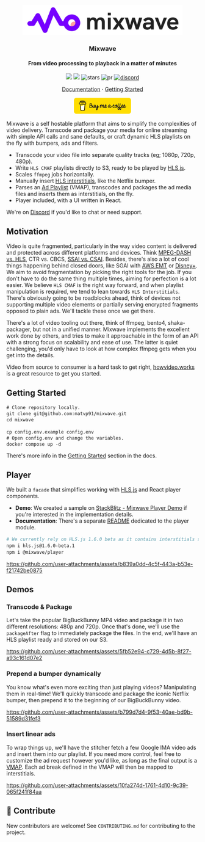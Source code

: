 <div align="center">
  <img src="./public/logo-full.png" width="420" />

  <h3>Mixwave</h3>
  <h4>From video processing to playback in a matter of minutes</h4>
  
  <p align="center">
    <img src="https://img.shields.io/github/license/matvp91/mixwave">
    <img src="https://img.shields.io/github/last-commit/matvp91/mixwave">
    <img src="https://img.shields.io/github/stars/matvp91/mixwave" alt="stars">
    <img src="https://img.shields.io/badge/PR's-welcome-0437F2" alt="pr">
    <a href="https://discord.gg/4hXgz9EsF4">
      <img src="https://img.shields.io/discord/1290252589522223166?v=1" alt="discord">
    </a>
  </p>

  <p align="center">
    <a href="https://matvp91.github.io/mixwave">Documentation</a> · 
    <a href="https://matvp91.github.io/mixwave/getting-started.html">Getting Started</a>
  </p>

[<img src="./public/button-buy-me-a-coffee.png" width="150" alt="Buy me a coffee button"/>](https://www.buymeacoffee.com/matvp91)

</div>

Mixwave is a self hostable platform that aims to simplify the complexities of video delivery. Transcode and package your media for online streaming with simple API calls and sane defaults, or craft dynamic HLS playlists on the fly with bumpers, ads and filters.

- Transcode your video file into separate quality tracks (eg; 1080p, 720p, 480p).
- Write `HLS CMAF` playlists directly to S3, ready to be played by [HLS.js](https://github.com/video-dev/hls.js).
- Scales `ffmpeg` jobs horizontally.
- Manually insert [HLS interstitials](https://developer.apple.com/streaming/GettingStartedWithHLSInterstitials.pdf), like the Netflix bumper.
- Parses an [Ad Playlist](https://www.iab.com/guidelines/vmap/) (VMAP), transcodes and packages the ad media files and inserts them as interstitials, on the fly.
- Player included, with a UI written in React.

We're on [Discord](https://discord.gg/4hXgz9EsF4) if you'd like to chat or need support.

## Motivation

Video is quite fragmented, particularly in the way video content is delivered and protected across different platforms and devices. Think [MPEG-DASH vs. HLS](https://www.gumlet.com/learn/hls-vs-dash/), CTR vs. CBCS, [SSAI vs. CSAI](https://clearcode.cc/blog/client-side-server-side-ad-insertion/). Besides, there's also a lot of cool things happening behind closed doors, like SGAI with [AWS EMT](https://docs.aws.amazon.com/mediatailor/latest/ug/server-guided.html) or [Disney+](https://medium.com/disney-streaming/using-sgai-to-deliver-and-play-ads-with-flexibility-and-scale-b5c18aeb7bca). We aim to avoid fragmentation by picking the right tools for the job. If you don't have to do the same thing multiple times, aiming for perfection is a lot easier. We believe `HLS CMAF` is the right way forward, and when playlist manipulation is required, we tend to lean towards `HLS Interstitials`. There's obviously going to be roadblocks ahead, think of devices not supporting multiple video elements or partially serving encrypted fragments opposed to plain ads. We'll tackle these once we get there.

There's a lot of video tooling out there, think of ffmpeg, bento4, shaka-packager, but not in a unified manner. Mixwave implements the excellent work done by others, and tries to make it approachable in the form of an API with a strong focus on scalability and ease of use. The latter is quiet challenging, you'd only have to look at how complex ffmpeg gets when you get into the details.

Video from source to consumer is a hard task to get right, [howvideo.works](https://howvideo.works/) is a great resource to get you started.

## Getting Started

```shell
# Clone repository locally.
git clone git@github.com:matvp91/mixwave.git
cd mixwave

cp config.env.example config.env
# Open config.env and change the variables.
docker compose up -d
```

There's more info in the [Getting Started](https://matvp91.github.io/mixwave/getting-started.html) section in the docs.

## Player

We built a `facade` that simplifies working with [HLS.js](https://github.com/video-dev/hls.js) and React player components.

- **Demo**: We created a sample on [StackBlitz - Mixwave Player Demo](https://stackblitz.com/edit/mixwave-player-demo) if you're interested in the implementation details.
- **Documentation**: There's a separate [README](https://github.com/matvp91/mixwave/tree/main/packages/player) dedicated to the player module.

```sh
# We currently rely on HLS.js 1.6.0 beta as it contains interstitials support.
npm i hls.js@1.6.0-beta.1
npm i @mixwave/player
```

https://github.com/user-attachments/assets/b839a0dd-4c5f-443a-b53e-f21742be0875

## Demos

### Transcode & Package

Let's take the popular BigBuckBunny MP4 video and package it in two different resolutions: 480p and 720p. Once that's done, we'll use the `packageAfter` flag to immediately package the files. In the end, we'll have an HLS playlist ready and stored on our S3.

https://github.com/user-attachments/assets/5fb52e94-c729-4d5b-8f27-a93c161d07e2

### Prepend a bumper dynamically

You know what's even more exciting than just playing videos? Manipulating them in real-time! We'll quickly transcode and package the iconic Netflix bumper, then prepend it to the beginning of our BigBuckBunny video.

https://github.com/user-attachments/assets/b799d7d4-9f53-40ae-bd9b-51589d31fef3

### Insert linear ads

To wrap things up, we'll have the stitcher fetch a few Google IMA video ads and insert them into our playlist. If you need more control, feel free to customize the ad request however you'd like, as long as the final output is a [VMAP](https://www.iab.com/guidelines/vmap/). Each ad break defined in the VMAP will then be mapped to interstitials.

https://github.com/user-attachments/assets/10fa274d-1761-4d10-9c39-065f241f84aa

## 🤝 Contribute

New contributors are welcome! See `CONTRIBUTING.md` for contributing to the project.

